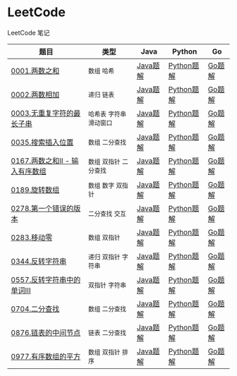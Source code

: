 # LeetCode

LeetCode 笔记

| 题目 | 类型 | Java | Python | Go |
| --- | --- | --- | --- | --- |
| [0001.两数之和](./0001.两数之和/README.md) | `数组` `哈希` | [Java题解](./0001.两数之和/TwoSum.java) | [Python题解](./0001.两数之和/two_sum.py) | [Go题解](./0001.两数之和/two_sum.go) |
| [0002.两数相加](./0002.两数相加/README.md) | `递归` `链表` | [Java题解](./0002.两数相加/Solution.java) | [Python题解](./0002.两数相加/solution.py) | [Go题解](./0002.两数相加/solution.go) |
| [0003.无重复字符的最长子串](./0003.无重复字符的最长子串/README.md) | `哈希表` `字符串` `滑动窗口` | [Java题解](./0003.无重复字符的最长子串/Solution.java) | [Python题解](./0003.无重复字符的最长子串/solution.py) | [Go题解](./0003.无重复字符的最长子串/solution.go) |
| [0035.搜索插入位置](./0035.搜索插入位置/README.md) | `数组` `二分查找` | [Java题解](./0035.搜索插入位置/Solution.java) | [Python题解](./0035.搜索插入位置/solution.py) | [Go题解](./0035.搜索插入位置/solution.go) |
| [0167.两数之和Ⅱ - 输入有序数组](./0167.输入有序数组/README.md) | `数组` `双指针` `二分查找` | [Java题解](./0167.输入有序数组/Solution.java) | [Python题解](./0167.输入有序数组/solution.py) | [Go题解](./0167.输入有序数组/solution.go) |
| [0189.旋转数组](./0189.旋转数组/README.md) | `数组` `数字` `双指针` | [Java题解](./0189.旋转数组/Solution.java) | [Python题解](./0189.旋转数组/solution.py) | [Go题解](./0189.旋转数组/solution.go) |
| [0278.第一个错误的版本](./0278.第一个错误的版本/README.md) | `二分查找` `交互` | [Java题解](./0278.第一个错误的版本/Solution.java) | [Python题解](./0278.第一个错误的版本/solution.py) | [Go题解](./0278.第一个错误的版本/solution.go) |
| [0283.移动零](./0283.移动零/README.md) | `数组` `双指针` | [Java题解](./0283.移动零/Solution.java) | [Python题解](./0283.移动零/solution.py) | [Go题解](./0283.移动零/solution.go) |
| [0344.反转字符串](./0344.反转字符串/README.md) | `递归` `双指针` `字符串` | [Java题解](./0344.反转字符串/Solution.java) | [Python题解](./0344.反转字符串/solution.py) | [Go题解](./0344.反转字符串/solution.go) |
| [0557.反转字符串中的单词Ⅲ](./0557.反转字符串中的单词Ⅲ/README.md) | `双指针` `字符串` | [Java题解](./0557.反转字符串中的单词Ⅲ/Solution.java) | [Python题解](./0557.反转字符串中的单词Ⅲ/solution.py) | [Go题解](./0557.反转字符串中的单词Ⅲ/solution.go) |
| [0704.二分查找](./0704.二分查找/README.md) | `数组` `二分查找` | [Java题解](./0704.二分查找/Solution.java) | [Python题解](./0704.二分查找/solution.py) | [Go题解](./0704.二分查找/solution.go) |
| [0876.链表的中间节点](./0876.链表的中间节点/README.md) | `链表` `二分查找` | [Java题解](./0876.链表的中间节点/Solution.java) | [Python题解](./0876.链表的中间节点/solution.py) | [Go题解](./0876.链表的中间节点/solution.go) |
| [0977.有序数组的平方](./0977.有序数组的平方/README.md) | `数组` `双指针` `排序` | [Java题解](./0977.有序数组的平方/Solution.java) | [Python题解](./0977.有序数组的平方/solution.py) | [Go题解](./0977.有序数组的平方/solution.go) |
